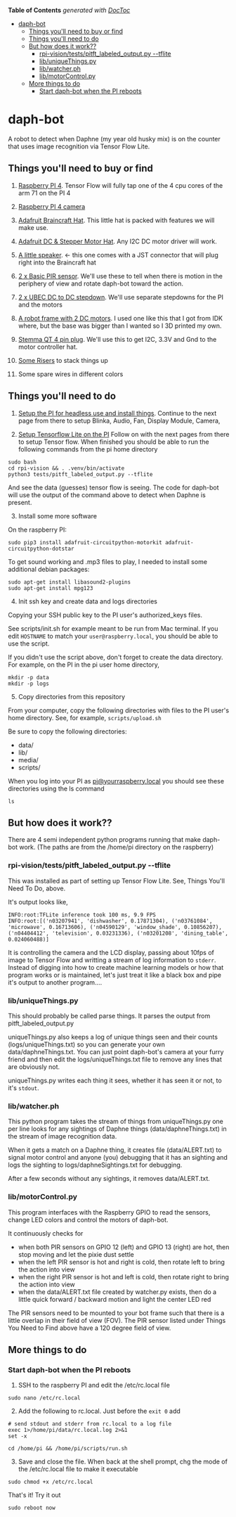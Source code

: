 <!-- START doctoc generated TOC please keep comment here to allow auto update -->
<!-- DON'T EDIT THIS SECTION, INSTEAD RE-RUN doctoc TO UPDATE -->

**Table of Contents** _generated with [DocToc](https://github.com/thlorenz/doctoc)_

- [daph-bot](#daph-bot)
  - [Things you'll need to buy or find](#things-youll-need-to-buy-or-find)
  - [Things you'll need to do](#things-youll-need-to-do)
  - [But how does it work??](#but-how-does-it-work)
    - [rpi-vision/tests/pitft_labeled_output.py --tflite](#rpi-visiontestspitft_labeled_outputpy---tflite)
    - [lib/uniqueThings.py](#libuniquethingspy)
    - [lib/watcher.ph](#libwatcherph)
    - [lib/motorControl.py](#libmotorcontrolpy)
  - [More things to do](#more-things-to-do)
    - [Start daph-bot when the PI reboots](#start-daph-bot-when-the-pi-reboots)

<!-- END doctoc generated TOC please keep comment here to allow auto update -->

# daph-bot

A robot to detect when Daphne (my year old husky mix) is on the counter that uses image recognition via Tensor Flow Lite.

## Things you'll need to buy or find

1. [Raspberry PI 4](https://www.adafruit.com/product/4564). Tensor Flow will fully tap one of the 4 cpu cores of the arm 71 on the PI 4

2. [Raspberry PI 4 camera](https://www.adafruit.com/product/3099)

3. [Adafruit Braincraft Hat](https://www.adafruit.com/product/4374). This little hat is packed with features we will make use.

4. [Adafruit DC & Stepper Motor Hat](https://www.adafruit.com/product/2348). Any I2C DC motor driver will work.

5. [A little speaker](https://www.adafruit.com/product/3351). <- this one comes with a JST connector that will plug right into the Braincraft hat

6. [2 x Basic PIR sensor](https://www.adafruit.com/product/4667). We'll use these to tell when there is motion in the periphery of view and rotate daph-bot toward the action.

7. [2 x UBEC DC to DC stepdown](https://www.adafruit.com/product/1385). We'll use separate stepdowns for the PI and the motors

8. [A robot frame with 2 DC motors](https://www.adafruit.com/product/2939). I used one like this that I got from IDK where, but the base was bigger than I wanted so I 3D printed my own.

9. [Stemma QT 4 pin plug](https://www.adafruit.com/product/4209). We'll use this to get I2C, 3.3V and Gnd to the motor controller hat.

10. [Some Risers](https://www.adafruit.com/product/3299) to stack things up

11. Some spare wires in different colors

## Things you'll need to do

1. [Setup the PI for headless use and install things](https://learn.adafruit.com/adafruit-braincraft-hat-easy-machine-learning-for-raspberry-pi/raspberry-pi-setup). Continue to the next page from there to setup Blinka, Audio, Fan, Display Module, Camera,

2. [Setup Tensorflow Lite on the PI](https://learn.adafruit.com/running-tensorflow-lite-on-the-raspberry-pi-4) Follow on with the next pages from there to setup Tensor flow. When finished you should be able to run the following commands from the pi home directory

```
sudo bash
cd rpi-vision && . .venv/bin/activate
python3 tests/pitft_labeled_output.py --tflite
```

And see the data (guesses) tensor flow is seeing. The code for daph-bot will use the output of the command above to detect when Daphne is present.

3. Install some more software

On the raspberry PI:

```
sudo pip3 install adafruit-circuitpython-motorkit adafruit-circuitpython-dotstar
```

To get sound working and .mp3 files to play, I needed to install some additional debian packages:

```
sudo apt-get install libasound2-plugins
sudo apt-get install mpg123
```

4. Init ssh key and create data and logs directories

Copying your SSH public key to the PI user's authorized_keys files.

See scripts/init.sh for example meant to be run from Mac terminal. If you edit `HOSTNAME` to match your `user@raspberry.local`, you should be able to use the script.

If you didn't use the script above, don't forget to create the data directory. For example, on the PI in the pi user home directory,

```
mkdir -p data
mkdir -p logs
```

5. Copy directories from this repository

From your computer, copy the following directories with files to the PI user's home directory. See, for example, `scripts/upload.sh`

Be sure to copy the following directories:

- data/
- lib/
- media/
- scripts/

When you log into your PI as pi@yourraspberry.local you should see these directories using the ls command

```
ls
```

## But how does it work??

There are 4 semi independent python programs running that make daph-bot work. (The paths are from the /home/pi directory on the raspberry)

### rpi-vision/tests/pitft_labeled_output.py --tflite

This was installed as part of setting up Tensor Flow Lite. See, Things You'll Need To Do, above.

It's output looks like,

```
INFO:root:TFLite inference took 100 ms, 9.9 FPS
INFO:root:[('n03207941', 'dishwasher', 0.17871304), ('n03761084', 'microwave', 0.16713606), ('n04590129', 'window_shade', 0.10856207), ('n04404412', 'television', 0.03231336), ('n03201208', 'dining_table', 0.024060488)]
```

It is controlling the camera and the LCD display, passing about 10fps of image to Tensor Flow and writting a stream of log information to `stderr`. Instead of digging into how to create machine learning models or how that program works or is maintained, let's just treat it like a black box and pipe it's output to another program....

### lib/uniqueThings.py

This should probably be called parse things. It parses the output from pitft_labeled_output.py

uniqueThings.py also keeps a log of unique things seen and their counts (logs/uniqueThings.txt) so you can generate your own data/daphneThings.txt. You can just point daph-bot's camera at your furry friend and then edit the logs/uniqueThings.txt file to remove any lines that are obviously not.

uniqueThings.py writes each thing it sees, whether it has seen it or not, to it's `stdout`.

### lib/watcher.ph

This python program takes the stream of things from uniqueThings.py one per line looks for any sightings of Daphne things (data/daphneThings.txt) in the stream of image recognition data.

When it gets a match on a Daphne thing, it creates file (data/ALERT.txt) to signal motor control and anyone (you) debugging that it has an sighting and logs the sighting to logs/daphneSightings.txt for debugging.

After a few seconds without any sightings, it removes data/ALERT.txt.

### lib/motorControl.py

This program interfaces with the Raspberry GPIO to read the sensors, change LED colors and control the motors of daph-bot.

It continuously checks for

- when both PIR sensors on GPIO 12 (left) and GPIO 13 (right) are hot, then stop moving and let the pixie dust settle
- when the left PIR sensor is hot and right is cold, then rotate left to bring the action into view
- when the right PIR sensor is hot and left is cold, then rotate right to bring the action into view
- when the data/ALERT.txt file created by watcher.py exists, then do a little quick forward / backward motion and light the center LED red

The PIR sensors need to be mounted to your bot frame such that there is a little overlap in their field of view (FOV). The PIR sensor listed under Things You Need to Find above have a 120 degree field of view.

## More things to do

### Start daph-bot when the PI reboots

1. SSH to the raspberry PI and edit the /etc/rc.local file

```
sudo nano /etc/rc.local
```

2. Add the following to rc.local. Just before the `exit 0` add

```
# send stdout and stderr from rc.local to a log file
exec 1>/home/pi/data/rc.local.log 2>&1
set -x

cd /home/pi && /home/pi/scripts/run.sh
```

3. Save and close the file. When back at the shell prompt, chg the mode of the /etc/rc.local file to make it executable

```
sudo chmod +x /etc/rc.local
```

That's it! Try it out

```
sudo reboot now
```
